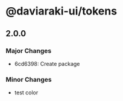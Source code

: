 # @daviaraki-ui/tokens

## 2.0.0

### Major Changes

- 6cd6398: Create package

### Minor Changes

- test color

